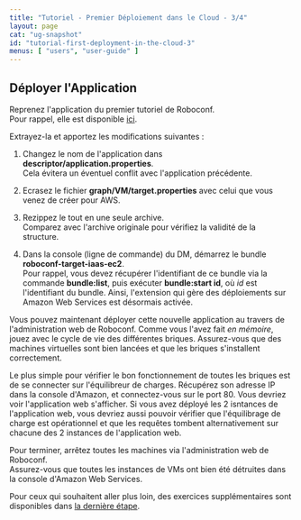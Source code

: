 ```yaml
---
title: "Tutoriel - Premier Déploiement dans le Cloud - 3/4"
layout: page
cat: "ug-snapshot"
id: "tutorial-first-deployment-in-the-cloud-3"
menus: [ "users", "user-guide" ]
---
```


## Déployer l'Application

Reprenez l'application du premier tutoriel de Roboconf.  
Pour rappel, elle est disponible [ici](https://bintray.com/artifact/download/roboconf/roboconf-tutorial-samples/lamp-webapp-bash-0.2.0-1.0.zip).

Extrayez-la et apportez les modifications suivantes :

1. Changez le nom de l'application dans **descriptor/application.properties**.  
Cela évitera un éventuel conflit avec l'application précédente.

2. Ecrasez le fichier **graph/VM/target.properties** avec celui que vous venez de créer pour AWS.

3. Rezippez le tout en une seule archive.  
Comparez avec l'archive originale pour vérifiez la validité de la structure.

4. Dans la console (ligne de commande) du DM, démarrez le bundle **roboconf-target-iaas-ec2**.  
Pour rappel, vous devez récupérer l'identifiant de ce bundle via la commande **bundle:list**, puis
exécuter **bundle:start id**, où *id* est l'identifiant du bundle. Ainsi, l'extension qui gère des déploiements
sur Amazon Web Services est désormais activée.

Vous pouvez maintenant déployer cette nouvelle application au travers de l'administration web de Roboconf.
Comme vous l'avez fait *en mémoire*, jouez avec le cycle de vie des différentes briques. Assurez-vous que
des machines virtuelles sont bien lancées et que les briques s'installent correctement.

Le plus simple pour vérifier le bon fonctionnement de toutes les briques est de se connecter sur l'équilibreur
de charges. Récupérez son adresse IP dans la console d'Amazon, et connectez-vous sur le port 80. Vous devriez
voir l'application web s'afficher. Si vous avez déployé les 2 isntances de l'application web, vous devriez aussi
pouvoir vérifier que l'équilibrage de charge est opérationnel et que les requêtes tombent alternativement sur chacune
des 2 instances de l'application web.

Pour terminer, arrêtez toutes les machines via l'administration web de Roboconf.  
Assurez-vous que toutes les instances de VMs ont bien été détruites dans la console d'Amazon Web Services.

Pour ceux qui souhaitent aller plus loin, des exercices supplémentaires sont disponibles dans [la dernière étape](tutoriel-premier-deploiement-dans-le-cloud-4.html).
